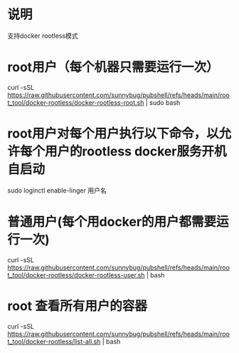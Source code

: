 # 说明
支持docker rootless模式

# root用户（每个机器只需要运行一次）
curl -sSL https://raw.githubusercontent.com/sunnybug/pubshell/refs/heads/main/root_tool/docker-rootless/docker-rootless-root.sh | sudo bash

# root用户对每个用户执行以下命令，以允许每个用户的rootless docker服务开机自启动
sudo loginctl enable-linger 用户名

# 普通用户(每个用docker的用户都需要运行一次)
curl -sSL https://raw.githubusercontent.com/sunnybug/pubshell/refs/heads/main/root_tool/docker-rootless/docker-rootless-user.sh | bash

# root 查看所有用户的容器
curl -sSL https://raw.githubusercontent.com/sunnybug/pubshell/refs/heads/main/root_tool/docker-rootless/list-all.sh | bash